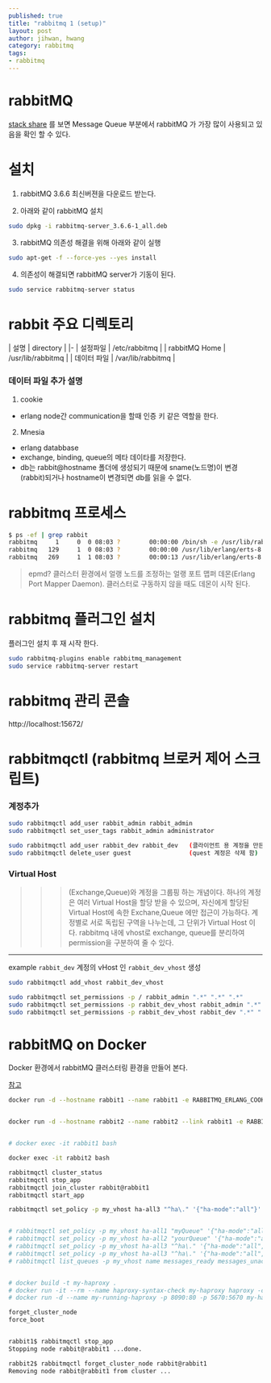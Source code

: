 ```yaml
---
published: true
title: "rabbitmq 1 (setup)"
layout: post
author: jihwan, hwang
category: rabbitmq
tags:
- rabbitmq
---
```


# rabbitMQ

[stack share](https://stackshare.io/message-queue) 를 보면 Message Queue 부분에서 rabbitMQ 가 가장 많이 사용되고 있음을 확인 할 수 있다.

# 설치

1. rabbitMQ 3.6.6 최신버젼을 다운로드 받는다.

2. 아래와 같이 rabbitMQ 설치
```bash
sudo dpkg -i rabbitmq-server_3.6.6-1_all.deb
```

3. rabbitMQ 의존성 해결을 위해 아래와 같이 실행
```bash
sudo apt-get -f --force-yes --yes install
```

4. 의존성이 해결되면 rabbitMQ server가 기동이 된다.
```bash
sudo service rabbitmq-server status
```

# rabbit 주요 디렉토리

| 설명 | directory |
|-
| 설정파일 | /etc/rabbitmq |
| rabbitMQ Home | /usr/lib/rabbitmq |
| 데이터 파일 | /var/lib/rabbitmq |

### 데이터 파일 추가 설명
1. cookie
- erlang node간 communication을 할때 인증 키 같은 역할을 한다.



2. Mnesia
- erlang databbase
- exchange, binding, queue의 메타 데이타를 저장한다.
- db는 rabbit@hostname 폴더에 생성되기 때문에 sname(노드명)이 변경 (rabbit)되거나 hostname이 변경되면 db를 읽을 수 없다.

# rabbitmq 프로세스

```bash
$ ps -ef | grep rabbit
rabbitmq     1     0  0 08:03 ?        00:00:00 /bin/sh -e /usr/lib/rabbitmq/bin/rabbitmq-server    ==> rabbitMQ 데몬
rabbitmq   129     1  0 08:03 ?        00:00:00 /usr/lib/erlang/erts-8.2/bin/epmd -daemon           ==> 아래 참조
rabbitmq   269     1  1 08:03 ?        00:00:13 /usr/lib/erlang/erts-8.2/bin/beam.smp -W w -A 128   ==> Erlang 가상머신
```

> epmd? 클러스터 환경에서 얼랭 노드를 조정하는 얼랭 포트 맵퍼 데몬(Erlang Port Mapper Daemon).
     클러스터로 구동하지 않을 때도 데몬이 시작 된다.

# rabbitmq 플러그인 설치

플러그인 설치 후 재 시작 한다.

```bash
sudo rabbitmq-plugins enable rabbitmq_management
sudo service rabbitmq-server restart
```

# rabbitmq 관리 콘솔
http://localhost:15672/


# rabbitmqctl (rabbitmq 브로커 제어 스크립트)

### 계정추가
```bash
sudo rabbitmqctl add_user rabbit_admin rabbit_admin
sudo rabbitmqctl set_user_tags rabbit_admin administrator

sudo rabbitmqctl add_user rabbit_dev rabbit_dev   (클라이언트 용 계정을 만든다.)
sudo rabbitmqctl delete_user guest                (quest 계정은 삭제 함)
```

### Virtual Host
>>> (Exchange,Queue)와 계정을 그룹핑 하는 개념이다.
하나의 계정은 여러 Virtual Host을 할당 받을 수 있으며,
자신에게 할당된 Virtual Host에 속한 Exchane,Queue 에만 접근이 가능하다.
계정별로 서로 독립된 구역을 나누는데, 그 단위가 Virtual Host 이다.
rabbitmq 내에 vhost로 exchange, queue를 분리하여 permission을 구분하여 줄 수 있다.

----------------
example `rabbit_dev` 계정의 vHost 인 `rabbit_dev_vhost` 생성

```bash
sudo rabbitmqctl add_vhost rabbit_dev_vhost

sudo rabbitmqctl set_permissions -p / rabbit_admin ".*" ".*" ".*"
sudo rabbitmqctl set_permissions -p rabbit_dev_vhost rabbit_admin ".*" ".*" ".*"
sudo rabbitmqctl set_permissions -p rabbit_dev_vhost rabbit_dev ".*" ".*" ".*"
```




# rabbitMQ on Docker

Docker 환경에서 rabbitMQ 클러스터링 환경을 만들어 본다.

[참고](https://hub.docker.com/_/rabbitmq/)

```bash
docker run -d --hostname rabbit1 --name rabbit1 -e RABBITMQ_ERLANG_COOKIE=abcdefg -e RABBITMQ_NODENAME=rabbit -e RABBITMQ_DEFAULT_USER=rabbitDev -e RABBITMQ_DEFAULT_PASS=rabbitDev -e RABBITMQ_DEFAULT_VHOST=my_vhost -p 5672:5672 -p 15672:15672 rabbitmq:3.6.6-management


docker run -d --hostname rabbit2 --name rabbit2 --link rabbit1 -e RABBITMQ_ERLANG_COOKIE=abcdefg -e RABBITMQ_NODENAME=rabbit -e RABBITMQ_DEFAULT_USER=rabbitDev -e RABBITMQ_DEFAULT_PASS=rabbitDev -e RABBITMQ_DEFAULT_VHOST=my_vhost -p 5673:5672 -p 15673:15672 rabbitmq:3.6.6-management


# docker exec -it rabbit1 bash

docker exec -it rabbit2 bash

rabbitmqctl cluster_status
rabbitmqctl stop_app
rabbitmqctl join_cluster rabbit@rabbit1
rabbitmqctl start_app

rabbitmqctl set_policy -p my_vhost ha-all3 "^ha\." '{"ha-mode":"all"}'


# rabbitmqctl set_policy -p my_vhost ha-all1 "myQueue" '{"ha-mode":"all"}'
# rabbitmqctl set_policy -p my_vhost ha-all2 "yourQueue" '{"ha-mode":"all"}'
# rabbitmqctl set_policy -p my_vhost ha-all3 "^ha\." '{"ha-mode":"all", "ha-sync-mode": "automatic"}'
# rabbitmqctl set_policy -p my_vhost ha-all3 "^ha\." '{"ha-mode":"all", "ha-sync-mode": "automatic", "message-ttl": 1000}'
# rabbitmqctl list_queues -p my_vhost name messages_ready messages_unacknowledged     


# docker build -t my-haproxy .
# docker run -it --rm --name haproxy-syntax-check my-haproxy haproxy -c -f /usr/local/etc/haproxy/haproxy.cfg
# docker run -d --name my-running-haproxy -p 8090:80 -p 5670:5670 my-haproxy

```


```bash
forget_cluster_node
force_boot


rabbit1$ rabbitmqctl stop_app
Stopping node rabbit@rabbit1 ...done.

rabbit2$ rabbitmqctl forget_cluster_node rabbit@rabbit1
Removing node rabbit@rabbit1 from cluster ...

```
